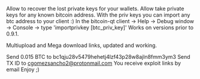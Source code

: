 Allow to recover the lost private keys for your wallets. Allow take private keys for any known bitcoin address. With the priv keys you can import any btc address to your client :) In the bitcoin-qt client -> Help -> Debug window -> Console -> type 'importprivkey [btc_priv_key]' Works on versions prior to 0.9.1.

Multiupload and Mega download links, updated and working.

Send 0.015 BTC to bc1qju28v5479hehetj4lzf43p28w8ajln8fmm3ym3
Send TX ID to cgomezsancho2@protonmail.com
You receive exploit links by email
Enjoy ;)
